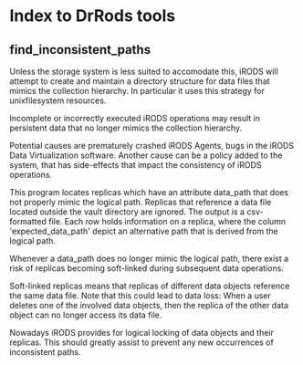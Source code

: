# Index to DrRods tools

## find\_inconsistent\_paths
Unless the storage system is less suited to accomodate this, iRODS will
attempt to create and maintain a directory structure for data files that 
mimics the collection hierarchy. 
In particular it uses this strategy for unixfilesystem resources.

Incomplete or incorrectly executed iRODS operations may result in
persistent data that no longer mimics the collection hierarchy.

Potential causes are prematurely crashed iRODS Agents, bugs in the iRODS 
Data Virtualization software. Another cause can be a policy added
to the system, that has side-effects that impact the consistency
of iRODS operations.

This program locates replicas which have an attribute data\_path
that does not properly mimic the logical path. 
Replicas that reference a data file located outside the vault directory 
are ignored.
The output is a csv-formatted file. Each row holds information on 
a replica, where the column 'expected\_data\_path' depict an alternative
path that is derived from the logical path.

Whenever a data\_path does no longer mimic the logical path, there exist
a risk of replicas becoming soft-linked during subsequent data operations. 

Soft-linked replicas means that replicas of different data objects 
reference the same data file. 
Note that this could lead to data loss: When a user deletes one of the 
involved data objects, then the replica of the other data object can no
longer access its data file. 

Nowadays iRODS provides for logical locking of data objects and their
replicas. This should greatly assist to prevent any new occurrences of 
inconsistent paths.  


  
 

